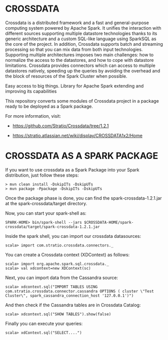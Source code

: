 CROSSDATA
=========

Crossdata is a distributed framework and a fast and general-purpose computing system powered by Apache Spark. It unifies the interaction with different sources supporting multiple datastore technologies thanks to its generic architecture and a custom SQL-like language using SparkSQL as the core of the project. In addition, Crossdata supports batch and streaming processing so that you can mix data from both input technologies. Supporting multiple architectures imposes two main challenges: how to normalize the access to the datastores, and how to cope with datastore limitations. Crossdata provides connectors which can access to multiple datastores natively, speeding up the queries by avoiding the overhead and the block of resources of the Spark Cluster when possible.

Easy access to big things. Library for Apache Spark extending and improving its capabilities

This repository converts some modules of Crossdata project in a package ready to be deployed as a Spark package.

For more information, visit:

- https://github.com/Stratio/Crossdata/tree/1.2.1

- https://stratio.atlassian.net/wiki/display/CROSSDATA1x2/Home

CROSSDATA AS A SPARK PACKAGE
=============================
If you want to use crossdata as a Spark Package into your Spark distribution, just follow these steps:

    > mvn clean install -DskipITs -DskipUTs
    > mvn package -Ppackage -DskipITs -DskipUTs

Once the package phase is done, you can find the spark-crossdata-1.2.1.jar at the spark-crossdata/target directory.

Now, you can start your spark-shell as:

    SPARK-HOME> bin/spark-shell --jars $CROSSDATA-HOME/spark-crossdata/target/spark-crossdata-1.2.1.jar
    

Inside the spark shell, you can import our crossdata datasources:

    scala> import com.stratio.crossdata.connectors._
    
You can create a Crossdata context (XDContext) as follows:

    scala> import org.apache.spark.sql.crossdata._
    scala> val xdcontext=new XDContext(sc)
    
Next, you can import data from the Cassandra source:

    scala> xdcontext.sql("IMPORT TABLES USING com.stratio.crossdata.connector.cassandra OPTIONS ( cluster \"Test Cluster\", spark_cassandra_connection_host '127.0.0.1')")

And then check if the Cassandra tables are in Crossdata Catalog:

    scala> xdcontext.sql("SHOW TABLES").show(false)
    
Finally you can execute your queries:

    scala> xdContext.sql("SELECT....")
    
    

